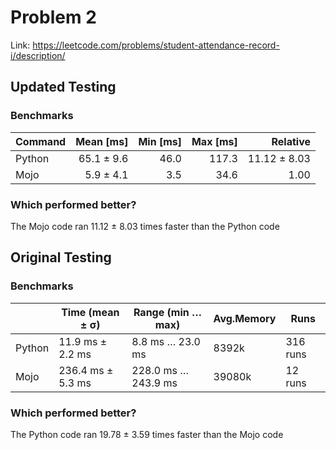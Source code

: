 # Problem 2

Link: https://leetcode.com/problems/student-attendance-record-i/description/

## Updated Testing

### Benchmarks

| Command | Mean [ms] | Min [ms] | Max [ms] | Relative |
|:---|---:|---:|---:|---:|
| Python | 65.1 ± 9.6 | 46.0 | 117.3 | 11.12 ± 8.03 |
| Mojo | 5.9 ± 4.1 | 3.5 | 34.6 | 1.00 |

### Which performed better?

The Mojo code ran 11.12 ± 8.03 times faster than the Python code

## Original Testing

### Benchmarks

|  | Time (mean ± σ) | Range  (min … max) | Avg.Memory | Runs |
| --- | --- | --- | --- | --- |
| Python | 11.9 ms ± 2.2 ms | 8.8 ms … 23.0 ms | 8392k | 316 runs |
| Mojo |  236.4 ms ± 5.3 ms | 228.0 ms … 243.9 ms  | 39080k | 12 runs |

### Which performed better?

The Python code ran 19.78 ± 3.59 times faster than the Mojo code
